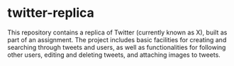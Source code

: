 # twitter-replica
This repository contains a replica of Twitter (currently known as X), built as part of an assignment. The project includes basic facilities for creating and searching through tweets and users, as well as functionalities for following other users, editing and deleting tweets, and attaching images to tweets.
